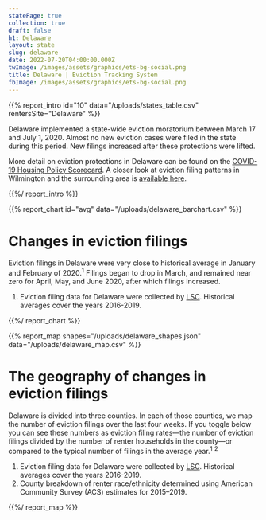 ```yaml
---
statePage: true
collection: true
draft: false
h1: Delaware
layout: state
slug: delaware
date: 2022-07-20T04:00:00.000Z
twImage: /images/assets/graphics/ets-bg-social.png
title: Delaware | Eviction Tracking System
fbImage: /images/assets/graphics/ets-bg-social.png
---
```


{{% report_intro id="10" data="/uploads/states_table.csv" rentersSite="Delaware" %}}

Delaware implemented a state-wide eviction moratorium between March 17 and July 1, 2020. Almost no new eviction cases were filed in the state during this period. New filings increased after these protections were lifted. 

More detail on eviction protections in Delaware can be found on the [COVID-19 Housing Policy Scorecard](https://evictionlab.org/covid-policy-scorecard/de/). A closer look at eviction filing patterns in Wilmington and the surrounding area is [available here](https://evictionlab.org/eviction-tracking/wilmington-de/).

{{%/ report_intro %}}



{{% report_chart id="avg" data="/uploads/delaware_barchart.csv" %}}

# Changes in eviction filings

Eviction filings in Delaware were very close to historical average in January and February of 2020.<sup>1</sup> Filings began to drop in March, and remained near zero for April, May, and June 2020, after which filings increased.

1. Eviction filing data for Delaware were collected by [LSC](https://www.lsc.gov/). Historical averages cover the years 2016-2019.

{{%/ report_chart %}}



{{% report_map shapes="/uploads/delaware_shapes.json" data="/uploads/delaware_map.csv" %}}

# The geography of changes in eviction filings

Delaware is divided into three counties. In each of those counties, we map the number of eviction filings over the last four weeks. If you toggle below you can see these numbers as eviction filing rates—the number of eviction filings divided by the number of renter households in the county—or compared to the typical number of filings in the average year.<sup>1</sup> <sup>2</sup>

1. Eviction filing data for Delaware were collected by [LSC](https://www.lsc.gov/). Historical averages cover the years 2016-2019.
2. County breakdown of renter race/ethnicity determined using American Community Survey (ACS) estimates for 2015–2019.

{{%/ report_map %}}